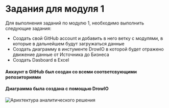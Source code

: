 # Задания для модуля 1

Для выполнения заданий по модулю 1, необходимо выполнить следующие задания:
- Создать свой GitHub account и добавить в него ветку с модулями, в которые в дальнейшем будут загружаться данные
- Создать диаграмму в инстументе DrowIO в которой будет отражено движение данные от Источника до Бизнеса
- Создать Dasboard в Excel

#### Аккаунт в GitHub был создан со всеми соответсвующими репозиториями

#### Диаграмма была создана с помощью DrowIO
![Арихтектура аналитического решения](https://user-images.githubusercontent.com/131456144/235082684-b758d624-e67a-4f08-8e36-a0cba6452d87.png)
